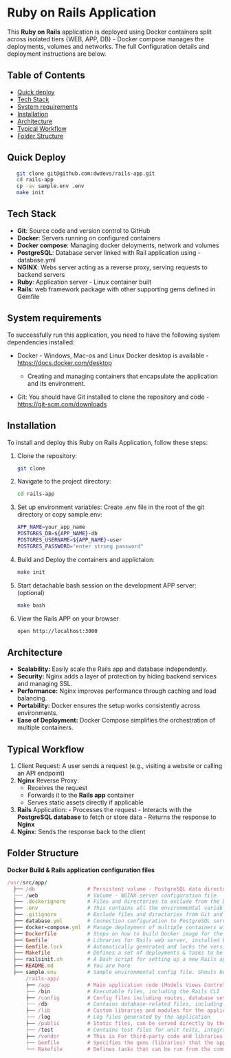 # Ruby on Rails Application

This **Ruby on Rails** application is deployed using Docker containers split across isolated tiers {WEB, APP, DB} - Docker compose manages the deployments, volumes and networks.
The full Configuration details and deployment instructions are below.

## Table of Contents
- [Quick deploy](#quick-deploy)
- [Tech Stack](#tech-stack)
- [System requirements](system-requirements)
- [Installation](#installation)
- [Architecture](#architecture)
- [Typical Workflow](#typical-workflow)
- [Folder Structure](#folder-structure)

## Quick Deploy
```bash
   git clone git@github.com:dwdevs/rails-app.git
   cd rails-app
   cp -av sample.env .env
   make init
```

## Tech Stack
- **Git**: Source code and version control to GitHub
- **Docker**: Servers running on configured containers
- **Docker compose**: Managing docker deloyments, network and volumes
- **PostgreSQL**: Database server linked with Rail application using - database.yml
- **NGINX**: Webs server acting as a reverse proxy, serving requests to backend servers
- **Ruby**: Application server - Linux container built 
- **Rails**: web framework package with other supporting gems defined in Gemfile


## System requirements
To successfully run this application, you need to have the following system dependencies installed:
- Docker - Windows, Mac-os and Linux Docker desktop is available - https://docs.docker.com/desktop
    - Creating and managing containers that encapsulate the application and its environment.

- Git: You should have Git installed to clone the repository and code - https://git-scm.com/downloads


## Installation
To install and deploy this Ruby on Rails Application, follow these steps:

1. Clone the repository:
   ```bash
   git clone 

2. Navigate to the project directory:
   ```bash
   cd rails-app

3. Set up environment variables: Create .env file in the root of the git directory or copy sample.env:
   ```bash
   APP_NAME=your_app_name
   POSTGRES_DB=${APP_NAME}-db
   POSTGRES_USERNAME=${APP_NAME}-user
   POSTGRES_PASSWORD="enter strong password"

4. Build and Deploy the containers and applictaion:
   ```bash
   make init

5. Start detachable bash session on the development APP server: (optional)
   ```bash
   make bash

6. View the Rails APP on your browser 
   ```bash
   open http://localhost:3000


## Architecture
  - **Scalability:** Easily scale the Rails app and database independently.
  - **Security:** Nginx adds a layer of protection by hiding backend services and managing SSL.
  - **Performance:** Nginx improves performance through caching and load balancing.
  - **Portability:** Docker ensures the setup works consistently across environments.
  - **Ease of Deployment:** Docker Compose simplifies the orchestration of multiple containers.


## Typical Workflow
  1. Client Request: A user sends a request (e.g., visiting a website or calling an API endpoint)
  2. **Nginx** Reverse Proxy:
        - Receives the request
        - Forwards it to the **Rails app** container
        - Serves static assets directly if applicable
  3. **Rails** Application:
    - Processes the request
    - Interacts with the **PostgreSQL database** to fetch or store data
    - Returns the response to **Nginx**
  4. **Nginx**: Sends the response back to the client


## Folder Structure
**Docker Build & Rails application configuration files**
  ```ruby
/usr/src/app/
    ├── /db                 # Persistent volume - PostgreSQL data directory (pg_data)
    ├── /web                # Volume - NGINX server configuration file
    ├── .dockerignore       # Files and directories to exclude from the Docker build context
    ├── .env                # This contains all the environmental variables - **Sensitive data**
    ├── .gitignore          # Exclude files and directories from Git and pushed to repo         
    ├── database.yml        # Connection configuration to PostgreSQL server and database
    ├── docker-compose.yml  # Manage deployment of multiple containers with volumes and network
    ├── Dockerfile          # Steps on how to build Docker image for the Rails application
    ├── Gemfile             # Libraries for Rails web server, installed by Bundle
    ├── Gemfile.lock        # Automatically generated and locks the versions of the gems specified
    ├── Makefile            # Defines a set of deployments & tasks to be executed with easy commands 
    ├── railsinit.sh        # A Bash script for setting up a new Rails application
    ├── README.md           # You are here
    ├── sample.env          # Sample environmental config file. Shouls be .env in directory (rename)
        /rails-app/
        ├── /app            # Main application code (Models Views Controllers)
        ├── /bin            # Executable files, including the Rails CLI
        ├── /config         # Config files including routes, database settings, and config
        ├── /db             # Contains database-related files, including migrations & seeds
        ├── /lib            # Custom libraries and modules for the application
        ├── /log            # Log files generated by the application
        ├── /public         # Static files, can be served directly by the web server like error page
        ├── /test           # Contains test files for unit tests, integration tests and other tests
        ├── /vendor         # This is For third-party code and libraries not managed by Bundler
        ├── Gemfile         # Specifies the gems (libraries) that the application depends on
        └── Rakefile        # Defines tasks that can be run from the command line using the rake CMD
       
  ````
